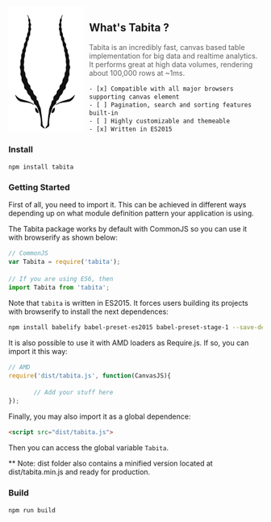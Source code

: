 
<img src="tabita.png?raw=true" width="150" height="250" align="left" style="margin-right: 10px;" />

## What's Tabita ?

> Tabita is an incredibly fast, canvas based table implementation for big data and realtime analytics. It performs great at high data volumes, rendering about 100,000 rows at ~1ms.

    - [x] Compatible with all major browsers supporting canvas element
    - [ ] Pagination, search and sorting features built-in
    - [ ] Highly customizable and themeable
    - [x] Written in ES2015

### Install

```
npm install tabita
```

### Getting Started

First of all, you need to import it. This can be achieved in different ways depending up on what module definition pattern your application is using.

The Tabita package works by default with CommonJS so you can use it with browserify as shown below:

```js
// CommonJS
var Tabita = require('tabita');

// If you are using ES6, then
import Tabita from 'tabita';
```

Note that `tabita` is written in ES2015. It forces users building its projects with browserify to install the next dependences:

```bash
npm install babelify babel-preset-es2015 babel-preset-stage-1 --save-dev
```

It is also possible to use it with AMD loaders as Require.js. If so, you can import it this way:

```js
// AMD
require('dist/tabita.js', function(CanvasJS){

       // Add your stuff here
});
```

Finally, you may also import it as a global dependence:

```html
<script src="dist/tabita.js">
```

Then you can access the global variable `Tabita`.

** Note: dist folder also contains a minified version located at dist/tabita.min.js and ready for production.

### Build

```
npm run build
```
